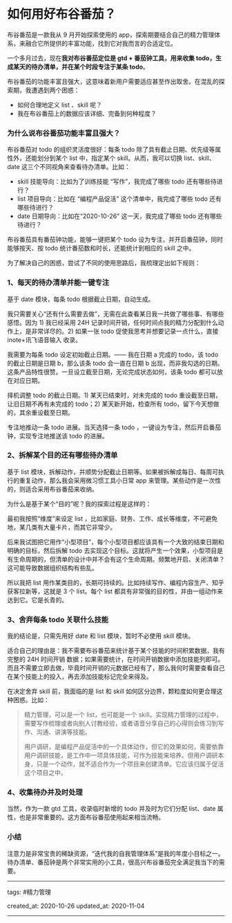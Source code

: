 # 如何用好布谷番茄？

布谷番茄是一款我从 9 月开始探索使用的 app，探索期要结合自己的精力管理体系，来融合它所提供的丰富功能，找到它对我而言的合适定位。

一个多月过去，现在**我对布谷番茄定位是 gtd + 番茄钟工具，用来收集 todo，生成某天的待办清单，并在某个时段专注于某条 todo**。

布谷番茄的功能丰富且强大，这意味着新用户需要适应甚至作出取舍。在混乱的探索期，我遭遇到两个困惑：

- 如何合理地定义 list 、skill 呢？
- 我在布谷番茄上的数据应该详细、完备到何种程度？

### 为什么说布谷番茄功能丰富且强大？

布谷番茄对 todo 的组织灵活度很好：每条 todo 除了具有截止日期、优先级等属性外，还能划分到某个 list 中，指定某个 skill。从而，我可以切换 list、skill、date 这三个不同视角来查看待办清单。比如：

- skill 技能导向：比如为了训练技能 “写作”，我完成了哪些 todo 还有哪些待进行？
- list 项目导向：比如在 “编程产品促活” 这个清单中，我完成了哪些 todo 还有哪些待进行？
- date 日期导向：比如在“2020-10-26” 这一天，我完成了哪些 todo 还有哪些待进行？

布谷番茄具有番茄钟功能，能够一键把某个 todo 设为专注，并开启番茄钟，同时能够按天、按 todo 统计番茄数和时长，还能统计到相应的 skill 之中。

为了解决自己的困惑，尝试了不同的使用思路后，我梳理定出如下规则：

### 1、每天的待办清单并能一键专注

基于 date 模块，每条 todo 根据截止日期，自动生成。

我只需要关心“还有什么需要去做”，无需在此查看某日我一共做了哪些事、有哪些感悟。因为 1) 我已经采用 24H 记录时间开销，任何时间点我的精力分配到什么动作上，是非常详尽的。2) 如果一张 todo 促使我思考并想要记录一点什么，直接 inote+讯飞语音输入 收录。

我需要为每条 todo 设定初始截止日期。—— 我在日期 a 完成的 todo，该 todo 的截止日期是日期 b，那么该条 todo 会一直在日期 b 出现，而非我勾选的日期。这条产品特性很赞。一旦设立截至日期，无论完成状态如何，该条 todo 都可以放在对应日期。

择机调整 todo 的截止日期。1) 某天已结束时，对未完成的 todo 重设截至日期，让旧日期不再有未完成的 todo；2) 某天新开始，检查所有 todo，留下今天想做的，其余重设截至日期。

专注地推动一条 todo 进展。当天选择一条 todo ，一键设为专注，然后开启番茄钟，实现专注地推送该 todo 的进展。

### 2、拆解某个目的还有哪些待办清单

基于 list 模块，拆解动作，并顺势分配截止日期等。如果被拆解成每日、每周可执行的重复动作，那么我会采用微习惯工具小日常 app 来管理。某些动作是一次性的，则适合采用布谷番茄来收纳。

为什么是基于某个“目的”呢？我的探索过程是这样的：

最初我按照“维度”来设定 list ，比如家庭、财务、工作、成长等维度，不可避免地，某几类有大量卡片，而其它非常少。

后来我试图把它用作“小型项目”，每个小型项目都应该具有一个大致的结束日期和明确的目标，然后拆解 todo 去实现这个目标。这就将产生一个效果，小型项目是有生命周期的，但清单的设计中并不会有这个生命周期。频繁地开启、关闭清单？这可能导致数据组织结构有些乱。

所以我把 list 用作某类目的，长期可持续的。比如持续写作、编程内容生产、知乎获客拉新等，这就是 3 个 list。每个 list 都具有非常强的目的性，并由一组动作来达到它。它是长青的。

### 3、舍弃每条 todo 关联什么技能

我的结论是，只需先用好 date 和 list 模块，暂时不必使用 skill 模块。

适合自己的理由是：我不需要布谷番茄来统计基于某个技能的时间积累数据，我有完整的 24H 时间开销 数据；如果需要统计，在时间开销数据中添加技能列即可。而且不需要立即去做，毕竟时间开销的元数据已经有了，那么我何时需要查看自己在某个技能上的投入，再去添加技能标记完全来得及。

在决定舍弃 skill 前，我面临的是 list 和 skill 如何区分边界，颗粒度如何更合理这种困惑。比如：

> 精力管理，可以是一个 list，也可能是一个 skill。实现精力管理的过程中，需要写作梳理或者向别人讨教经验，或者语音分享自己的心得则会练习到写作、沟通、讲演等技能。
> 
> 用户调研，是编程产品促活中的一个具体动作，但它的效果如何，需要依靠用户调研技能，是工作中一项具体技能，可作为技能来培养。但用户调研本身，只是一个动作，就不适合作为一个项目来创建清单。它应该归属于促活这个项目之中。

### 4、收集待办并及时处理

当然，作为一款 gtd 工具，收录临时新增的 todo 并及时为它们分配 list、date 属性，也是非常重要的。这方面布谷番茄使用起来相当流畅。

### 小结

注意力是非常宝贵的稀缺资源，“迭代我的自我管理体系”是我的年度小目标之一。待办清单、番茄钟是两个非常实用的小工具，很高兴布谷番茄完全满足我当下的需要。

---

tags: #精力管理 

created_at: 2020-10-26
updated_at: 2020-11-04

---
